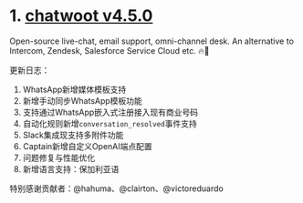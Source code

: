 
# 1. [chatwoot v4.5.0](https://github.com/chatwoot/chatwoot/releases/tag/v4.5.0)  
Open-source live-chat, email support, omni-channel desk. An alternative to Intercom, Zendesk, Salesforce Service Cloud etc. 🔥💬

更新日志：  
1. WhatsApp新增媒体模板支持  
2. 新增手动同步WhatsApp模板功能  
3. 支持通过WhatsApp嵌入式注册接入现有商业号码  
4. 自动化规则新增`conversation_resolved`事件支持  
5. Slack集成现支持多附件功能  
6. Captain新增自定义OpenAI端点配置  
7. 问题修复与性能优化  
8. 新增语言支持：保加利亚语  

特别感谢贡献者：@hahuma、@clairton、@victoreduardo

